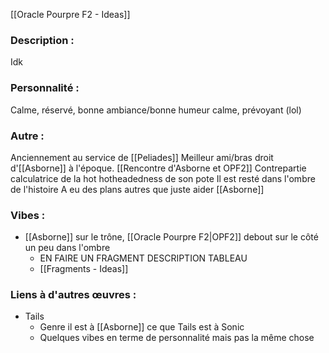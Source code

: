 [[Oracle Pourpre F2 - Ideas]]

### Description :
Idk

### Personnalité :
Calme, réservé, bonne ambiance/bonne humeur calme, prévoyant (lol)

### Autre :
Anciennement au service de [[Peliades]]
Meilleur ami/bras droit d'[[Asborne]] à l'époque. [[Rencontre d'Asborne et OPF2]]
Contrepartie calculatrice de la hot hotheadedness de son pote
Il est resté dans l'ombre de l'histoire
A eu des plans autres que juste aider [[Asborne]]

### Vibes :
- [[Asborne]] sur le trône, [[Oracle Pourpre F2|OPF2]] debout sur le côté un peu dans l'ombre
	- EN FAIRE UN FRAGMENT DESCRIPTION TABLEAU
	- [[Fragments - Ideas]]

### Liens à d'autres œuvres :
- Tails
	- Genre il est à [[Asborne]] ce que Tails est à Sonic
	- Quelques vibes en terme de personnalité mais pas la même chose